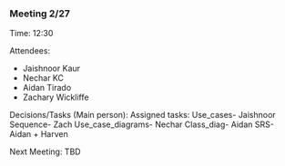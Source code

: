 ### Meeting 2/27

Time: 
12:30

Attendees:
 - Jaishnoor Kaur
 - Nechar KC
 - Aidan Tirado
 - Zachary Wickliffe
  
Decisions/Tasks (Main person):
  Assigned tasks:
  Use_cases- Jaishnoor
  Sequence- Zach
  Use_case_diagrams- Nechar
  Class_diag- Aidan
  SRS- Aidan + Harven
  
Next Meeting:
  TBD
